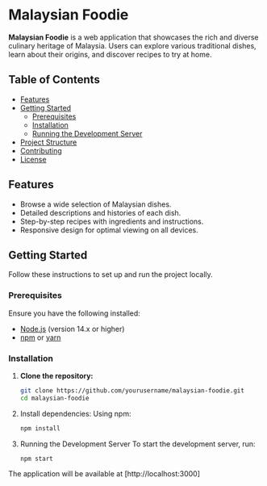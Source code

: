 # Malaysian Foodie

**Malaysian Foodie** is a web application that showcases the rich and diverse culinary heritage of Malaysia. Users can explore various traditional dishes, learn about their origins, and discover recipes to try at home.

## Table of Contents

- [Features](#features)
- [Getting Started](#getting-started)
    - [Prerequisites](#prerequisites)
    - [Installation](#installation)
    - [Running the Development Server](#running-the-development-server)
- [Project Structure](#project-structure)
- [Contributing](#contributing)
- [License](#license)

## Features

- Browse a wide selection of Malaysian dishes.
- Detailed descriptions and histories of each dish.
- Step-by-step recipes with ingredients and instructions.
- Responsive design for optimal viewing on all devices.

## Getting Started

Follow these instructions to set up and run the project locally.

### Prerequisites

Ensure you have the following installed:

- [Node.js](https://nodejs.org/) (version 14.x or higher)
- [npm](https://www.npmjs.com/) or [yarn](https://yarnpkg.com/)

### Installation

1. **Clone the repository:**

    ```bash
   git clone https://github.com/yourusername/malaysian-foodie.git
   cd malaysian-foodie
   
2.	Install dependencies:
Using npm:

    ```bash
   	npm install

3. Running the Development Server
To start the development server, run:

    ```bash
    npm start

The application will be available at [http://localhost:3000]
   
